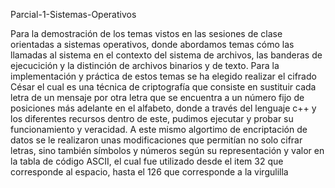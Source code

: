 Parcial-1-Sistemas-Operativos

Para la demostración de los temas vistos en las sesiones de clase orientadas a sistemas operativos, donde abordamos temas cómo las llamadas al sistema en el contexto del sistema de archivos, las banderas de ejecucición y la distinción de archivos binarios y de texto. Para la implementación y práctica de estos temas se ha elegido realizar el cifrado César el cual es una técnica de criptografía que consiste en sustituir cada letra de un mensaje por otra letra que se encuentra a un número fijo de posiciones más adelante en el alfabeto, donde a través del lenguaje c++ y los diferentes recursos dentro de este, pudimos ejecutar y probar su funcionamiento y veracidad. A este mismo algortimo de encriptación de datos se le realizaron unas modificaciones que permitían no solo cifrar letras, sino también símbolos y números según su representación y valor en la tabla de código ASCII, el cual fue utilizado desde el item 32 que corresponde al espacio, hasta el 126 que corresponde a la virgulilla 

